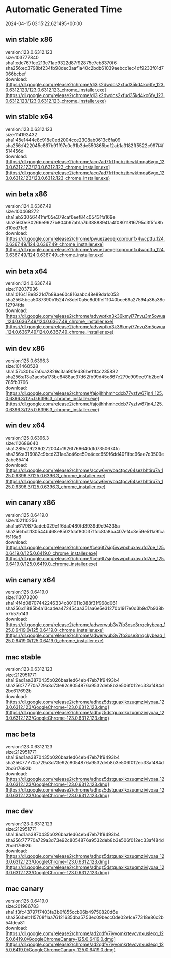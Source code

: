 # Automatic Generated Time
2024-04-15 03:15:22.621495+00:00

## win stable x86
version:123.0.6312.123  
size:103777840  
sha1:edc767fce213e71ae9322d87f92875e7cb8370f6  
sha256:ec3798bf234fb98dec3aaf1a40c2bdb61039aebcc1ec4df9233f01d7066bcbef  
download:[https://dl.google.com/release2/chrome/dj3jk2dwdcs2xfud35kd4ko6fy_123.0.6312.123/123.0.6312.123_chrome_installer.exe](https://dl.google.com/release2/chrome/dj3jk2dwdcs2xfud35kd4ko6fy_123.0.6312.123/123.0.6312.123_chrome_installer.exe)  

## win stable x64
version:123.0.6312.123  
size:114192432  
sha1:45e1444e8c918e0ed2004cce2308ab0613c6fa09  
sha256:f422045c867b91f97c0c91b3de550865bdf2ab1a3182ff5522c997f4f514456d  
download:[https://dl.google.com/release2/chrome/acq7ad7frffpcbzjbrwktmqa6vgq_123.0.6312.123/123.0.6312.123_chrome_installer.exe](https://dl.google.com/release2/chrome/acq7ad7frffpcbzjbrwktmqa6vgq_123.0.6312.123/123.0.6312.123_chrome_installer.exe)  

## win beta x86
version:124.0.6367.49  
size:100468272  
sha1:eb23056441fef05e379caf6eef84c05431fa169e  
sha256:0e30266e9627b804b97ab1a7b38888941a4f08011816795c3f5fd8bd10ed71e6  
download:[https://dl.google.com/release2/chrome/pwuezaeqejkoprounfx4wcptfu_124.0.6367.49/124.0.6367.49_chrome_installer.exe](https://dl.google.com/release2/chrome/pwuezaeqejkoprounfx4wcptfu_124.0.6367.49/124.0.6367.49_chrome_installer.exe)  

## win beta x64
version:124.0.6367.49  
size:112037936  
sha1:016418e8221d7b89ae60c816aabc48e89da1c053  
sha256:5bea5087390b15247e8def0a5c8d0ffef11040bce69a27594a36a38c12794fda  
download:[https://dl.google.com/release2/chrome/advwptkn3k36kmyi77nvu3m5owua_124.0.6367.49/124.0.6367.49_chrome_installer.exe](https://dl.google.com/release2/chrome/advwptkn3k36kmyi77nvu3m5owua_124.0.6367.49/124.0.6367.49_chrome_installer.exe)  

## win dev x86
version:125.0.6396.3  
size:101460528  
sha1:57c30bc7a0ca2829c3aa90fed36be11f4c235832  
sha256:a13a3acb5a173bc8488ac37d62fb99d45e867e279c909ee91b2bcf4785fb3766  
download:[https://dl.google.com/release2/chrome/fajojlhhhmhcdcb77yzfw67jn4_125.0.6396.3/125.0.6396.3_chrome_installer.exe](https://dl.google.com/release2/chrome/fajojlhhhmhcdcb77yzfw67jn4_125.0.6396.3/125.0.6396.3_chrome_installer.exe)  

## win dev x64
version:125.0.6396.3  
size:112686640  
sha1:289c29236d272004c1926f766640dfd7350674fc  
sha256:a316082c9bcd231ae3c46ce59e4cec659f6dd40f1fbc96ae7d3509e2abc85414  
download:[https://dl.google.com/release2/chrome/accw6vrwba4tpcv64sezbhtiru7a_125.0.6396.3/125.0.6396.3_chrome_installer.exe](https://dl.google.com/release2/chrome/accw6vrwba4tpcv64sezbhtiru7a_125.0.6396.3/125.0.6396.3_chrome_installer.exe)  

## win canary x86
version:125.0.6419.0  
size:102110256  
sha1:a6179870adeb029e1f6da0480fd3939d9c94335a  
sha256:bcb130544b468e8502fdaf800371fdc8fa8ba407ef4c3e59e511a9fcaf5116a6  
download:[https://dl.google.com/release2/chrome/fceq6t7sjg5wwpxhuxavufd7pe_125.0.6419.0/125.0.6419.0_chrome_installer.exe](https://dl.google.com/release2/chrome/fceq6t7sjg5wwpxhuxavufd7pe_125.0.6419.0/125.0.6419.0_chrome_installer.exe)  

## win canary x64
version:125.0.6419.0  
size:113073200  
sha1:4f4d08707442246334c801011c088f31f968d061  
sha256:d1885b4a13ca4ea472454aa351aa6e5e31270b1917e0d3b9d7b938bb7b57b143  
download:[https://dl.google.com/release2/chrome/adwerwub3v7fo3ose3rrqckybeaq_125.0.6419.0/125.0.6419.0_chrome_installer.exe](https://dl.google.com/release2/chrome/adwerwub3v7fo3ose3rrqckybeaq_125.0.6419.0/125.0.6419.0_chrome_installer.exe)  

## mac stable
version:123.0.6312.123  
size:212951771  
sha1:9ad1aa3870435b026baa1ed64eb47eb71f9493b4  
sha256:77770a729a3d73e92c8054876a9532deb8b3e506f012ec33af484d2bc617692b  
download:[https://dl.google.com/release2/chrome/adhqz5dstguaxlkxzuqmziviyoaa_123.0.6312.123/GoogleChrome-123.0.6312.123.dmg](https://dl.google.com/release2/chrome/adhqz5dstguaxlkxzuqmziviyoaa_123.0.6312.123/GoogleChrome-123.0.6312.123.dmg)  

## mac beta
version:123.0.6312.123  
size:212951771  
sha1:9ad1aa3870435b026baa1ed64eb47eb71f9493b4  
sha256:77770a729a3d73e92c8054876a9532deb8b3e506f012ec33af484d2bc617692b  
download:[https://dl.google.com/release2/chrome/adhqz5dstguaxlkxzuqmziviyoaa_123.0.6312.123/GoogleChrome-123.0.6312.123.dmg](https://dl.google.com/release2/chrome/adhqz5dstguaxlkxzuqmziviyoaa_123.0.6312.123/GoogleChrome-123.0.6312.123.dmg)  

## mac dev
version:123.0.6312.123  
size:212951771  
sha1:9ad1aa3870435b026baa1ed64eb47eb71f9493b4  
sha256:77770a729a3d73e92c8054876a9532deb8b3e506f012ec33af484d2bc617692b  
download:[https://dl.google.com/release2/chrome/adhqz5dstguaxlkxzuqmziviyoaa_123.0.6312.123/GoogleChrome-123.0.6312.123.dmg](https://dl.google.com/release2/chrome/adhqz5dstguaxlkxzuqmziviyoaa_123.0.6312.123/GoogleChrome-123.0.6312.123.dmg)  

## mac canary
version:125.0.6419.0  
size:201986783  
sha1:f3fc43797f7403fa3b0f855ccb06b49750820d6e  
sha256:beb115708f1aa76121635dba5753ec09becc0de02e1ce77318e86c2b54fdea81  
download:[https://dl.google.com/release2/chrome/ad2qdfv7iyvomkrtevcvnxuslexq_125.0.6419.0/GoogleChromeCanary-125.0.6419.0.dmg](https://dl.google.com/release2/chrome/ad2qdfv7iyvomkrtevcvnxuslexq_125.0.6419.0/GoogleChromeCanary-125.0.6419.0.dmg)  

